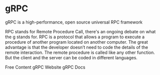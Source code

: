 # gRPC

gRPC is a high-performance, open source universal RPC framework

RPC stands for Remote Procedure Call, there's an ongoing debate on what the g stands for. RPC is a protocol that allows a program to execute a procedure of another program located on another computer. The great advantage is that the developer doesn’t need to code the details of the remote interaction. The remote procedure is called like any other function. But the client and the server can be coded in different languages.

<ResourceGroupTitle>Free Content</ResourceGroupTitle>
<BadgeLink colorScheme='blue' badgeText='Official Website' href='https://grpc.io/'>gRPC Website</BadgeLink>
<BadgeLink colorScheme='blue' badgeText='Official Docs' href='https://grpc.io/docs/'>gRPC Docs</BadgeLink>
